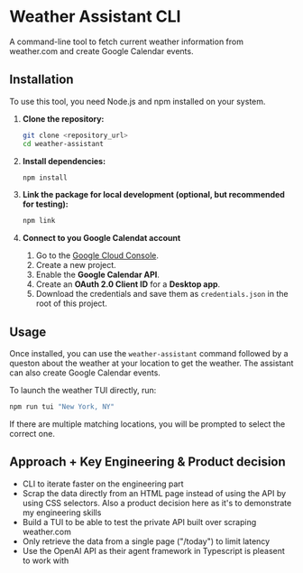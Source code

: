 # Weather Assistant CLI

A command-line tool to fetch current weather information from weather.com and create Google Calendar events.

## Installation

To use this tool, you need Node.js and npm installed on your system.

1. **Clone the repository:**

    ```bash
    git clone <repository_url>
    cd weather-assistant
    ```

2. **Install dependencies:**

    ```bash
    npm install
    ```

3. **Link the package for local development (optional, but recommended for testing):**

    ```bash
    npm link
    ```

4. **Connect to you Google Calendat account**
    1. Go to the [Google Cloud Console](https://console.cloud.google.com/).
    2. Create a new project.
    3. Enable the **Google Calendar API**.
    4. Create an **OAuth 2.0 Client ID** for a **Desktop app**.
    5. Download the credentials and save them as `credentials.json` in the root of this project.

## Usage

Once installed, you can use the `weather-assistant` command followed by a queston about the weather at your location to get the weather. The assistant can also create Google Calendar events.

To launch the weather TUI directly, run:
```bash
npm run tui "New York, NY"
```

If there are multiple matching locations, you will be prompted to select the correct one.

## Approach + Key Engineering & Product decision

- CLI to iterate faster on the engineering part
- Scrap the data directly from an HTML page instead of using the API by using CSS selectors. Also a product decision here as it's to demonstrate my engineering skills
- Build a TUI to be able to test the private API built over scraping weather.com
- Only retrieve the data from a single page ("/today") to limit latency
- Use the OpenAI API as their agent framework in Typescript is pleasent to work with
